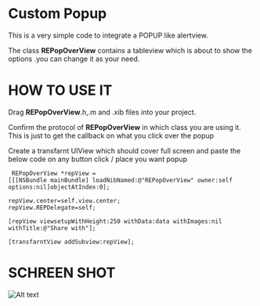 Custom Popup 
============
This is a very simple code to integrate a POPUP like alertview.

The class <b>REPopOverView</b> contains a tableview which is about to show the options .you can change it as your need.


HOW TO USE IT
=============
Drag <b>REPopOverView</b>.h,.m and .xib files into your project.

Confirm the protocol of <b>REPopOverView</b> in which class you are using it. 
This is just to get the callback on what you click over the popup

Create a transfarnt UIView which should cover full screen and paste the below code on any button click / place you want popup


     REPopOverView *repView =
    [[[NSBundle mainBundle] loadNibNamed:@"REPopOverView" owner:self options:nil]objectAtIndex:0];

    repView.center=self.view.center;
    repView.REPDelegate=self;
    
    [repView viewsetupWithHeight:250 withData:data withImages:nil withTitle:@"Share with"];
    
    [transfarntView addSubview:repView];

SCHREEN SHOT
=========

![Alt text](http://g.recordit.co/sqvskt1E9m.gif)
